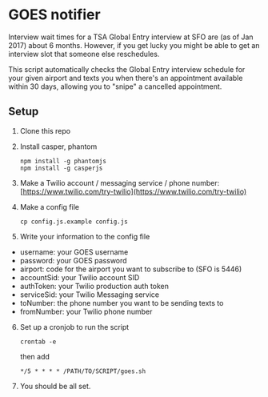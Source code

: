 # GOES notifier

Interview wait times for a TSA Global Entry interview at SFO are (as of Jan 2017) about 6 months. However, if you get lucky you might be able to get an interview slot that someone else reschedules.

This script automatically checks the Global Entry interview schedule for your given airport and texts you when there's an appointment available within 30 days, allowing you to "snipe" a cancelled appointment.

## Setup

1. Clone this repo
2. Install casper, phantom

    ```
    npm install -g phantomjs
    npm install -g casperjs
    ```

3. Make a Twilio account / messaging service / phone number: [https://www.twilio.com/try-twilio](https://www.twilio.com/try-twilio)
4. Make a config file

    ```
    cp config.js.example config.js
    ```

5. Write your information to the config file
  - username: your GOES username
  - password: your GOES password
  - airport: code for the airport you want to subscribe to (SFO is 5446)
  - accountSid: your Twilio account SID
  - authToken: your Twilio production auth token
  - serviceSid: your Twilio Messaging service
  - toNumber: the phone number you want to be sending texts to
  - fromNumber: your Twilio phone number
6. Set up a cronjob to run the script

    ```
    crontab -e
    ```

    then add

    ```
    */5 * * * * /PATH/TO/SCRIPT/goes.sh
    ```

7. You should be all set.
